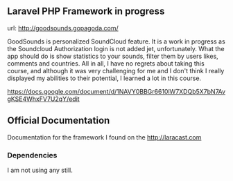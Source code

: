 ## Laravel PHP Framework in progress

url: http://goodsounds.gopagoda.com/

GoodSounds is personalized SoundCloud feature. It is a work in progress as the Soundcloud Authorization
login is not added jet, unfortunately.
What the app should do is show statistics to your sounds, filter them by users likes, comments and countries.
All in all, I have no regrets about taking this course, and although it was very challenging for me and I don't think I really displayed my abilities to their potential, I learned a lot in this course.

https://docs.google.com/document/d/1NAVY0BBGr6610lW7XDQb5X7bN7AvgKSE4WhxFV7U2qY/edit



## Official Documentation

Documentation for the framework I found on the http://laracast.com

### Dependencies

I am not using any still.
